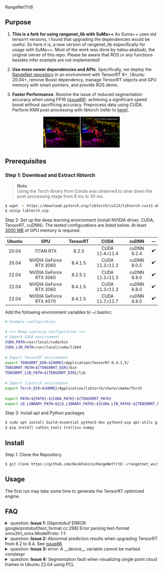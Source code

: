  RangeNetTrt8

## Purpose

1. **This is a fork for using rangenet_lib with SuMa++** As Suma++ uses old tensorrt versions, I found that upgrading the dependencies would be useful. So here it is, a new version of rangenet_lib especifically for usage with SuMa++. Most of the work was done by natsu-akatsuki, the original owner of this repo. Please be aware that ROS or any functions besides infer example are not implemented!

2. **Use more newer dependencies and APIs**. Specifically, we deploy the [RangeNet repository](https://github.com/PRBonn/rangenet_lib) in an environment with TensorRT 8+, Ubuntu 20.04+, remove Boost dependency, manage TensorRT objects and GPU memory with smart pointers, and provide ROS demo.

3. <b>Faster Performance</b>. Resolve the issue of reduced segmentation accuracy when using FP16 ([issue#9](https://github.com/PRBonn/rangenet_lib/issues/9)), achieving a significant speed boost without sacrificing accuracy. Preprocess data using CUDA. Perform KNN post-processing with libtorch (refer to [here](https://github.com/PRBonn/lidar-bonnetal/blob/master/train/tasks/semantic/postproc/KNN.py)).

<p align="center">
	<img src="assets/000000.png" alt="img" width=50% height=50% />
</p>

## Prerequisites

### Step 1: Download and Extract libtorch

> **Note**  
> Using the Torch library from Conda was observed to slow down the post-processing stage from 6 ms to 30 ms.

```bash
$ wget -c https://download.pytorch.org/libtorch/cu113/libtorch-cxx11-abi-shared-with-deps-1.10.2%2Bcu113.zip -O libtorch.zip
$ unzip libtorch.zip
```

Step 2: Set up the deep learning environment (install NVIDIA driver, CUDA, TensorRT, cuDNN). The tested configurations are listed below. At least <u>3000 MB</u> of GPU memory is required.

| Ubuntu |           GPU           | TensorRT |      CUDA       |    cuDNN    |         —          |
|:------:|:-----------------------:|:--------:|:---------------:|:-----------:|:------------------:|
| 20.04  |        TITAN RTX        |  8.2.3   | CUDA 11.4.r11.4 | cuDNN 8.2.4 | :heavy_check_mark: |
| 20.04  | NVIDIA GeForce RTX 3060 | 8.4.1.5  | CUDA 11.3.r11.3 | cuDNN 8.0.5 | :heavy_check_mark: |
| 22.04  | NVIDIA GeForce RTX 3060 | 8.2.5.1  | CUDA 11.3.r11.3 | cuDNN 8.8.0 | :heavy_check_mark: |
| 22.04  | NVIDIA GeForce RTX 3060 | 8.4.1.5  | CUDA 11.3.r11.3 | cuDNN 8.8.0 | :heavy_check_mark: |
| 22.04  | NVIDIA GeForce RTX 4070 | 8.4.1.5  | CUDA 11.7.r11.7 | cuDNN 8.8.0 | :heavy_check_mark: | 


Add the following environment variables to ~/.bashrc:

```bash
# Example configuration:

# >>> Deep Learning Configuration >>>
# Import CUDA environment
CUDA_PATH=/usr/local/cuda/bin
CUDA_LIB_PATH=/usr/local/cuda/lib64

# Import TensorRT environment
export TENSORRT_DIR=${HOME}/Application/TensorRT-8.4.1.5/
TENSORRT_PATH=${TENSORRT_DIR}/bin
TENSORRT_LIB_PATH=${TENSORRT_DIR}/lib

# Import libtorch environment
export Torch_DIR=${HOME}/Application/libtorch/share/cmake/Torch

export PATH=${PATH}:${CUDA_PATH}:${TENSORRT_PATH}
export LD_LIBRARY_PATH=${LD_LIBRARY_PATH}:${CUDA_LIB_PATH}:${TENSORRT_LIB_PATH}
```

Step 3: Install apt and Python packages

```bash
$ sudo apt install build-essential python3-dev python3-pip apt-utils git cmake libboost-all-dev libyaml-cpp-dev libopencv-dev python3-empy
$ pip install catkin_tools trollius numpy
```

## Install

Step 1: Clone the Repository

```bash
$ git clone https://github.com/DeskFanzin/RangeNetTrt8 ~/rangetnet_ws/src
```

</details>

## Usage

The first run may take some time to generate the TensorRT optimized engine.


## FAQ

<details> 
    <summary>:question: <b>Issue 1:</b> 
        [libprotobuf ERROR google/protobuf/text_format.cc:298] Error parsing text-format onnx2trt_onnx.ModelProto: 1:1:
    </summary>

The ONNX model is incomplete. Re-download the model.

</details> 

<details> 
    <summary>:question: <b>Issue 2:</b> 
        Abnormal prediction results when upgrading TensorRT from 8.2 to 8.4. See <a href="https://github.com/Natsu-Akatsuki/RangeNetTrt8/issues/8">issue#8</a>.
    </summary>

Skip optimization of weights in layer 235.

</details> 

<details> 
    <summary>:question: <b>Issue 3:</b> 
        error: A __device__ variable cannot be marked constexpr
    </summary>

The CUDA version is too low. Upgrade CUDA (issue#4). For lower versions like CUDA 11.1, refer to issue#2.

</details> 

<details> 
    <summary>:question: <b>Issue 4:</b> 
        Segmentation fault when visualizing single point cloud frames in Ubuntu 22.04 using PCL
    </summary>

Use PCL library version 1.13.0+. See more in [Here](https://github.com/PointCloudLibrary/pcl/pull/5252).

</details>
